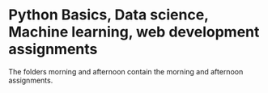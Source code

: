 # Python Basics, Data science, Machine learning, web development assignments
The folders morning and afternoon contain the morning and afternoon assignments.
